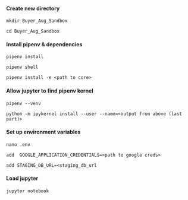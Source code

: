 #### Create new directory
`mkdir Buyer_Aug_Sandbox`

`cd Buyer_Aug_Sandbox`

#### Install pipenv & dependencies

`pipenv install`

`pipenv shell`

`pipenv install -e <path to core>`

#### Allow jupyter to find pipenv kernel 

`pipenv --venv`

`python -m ipykernel install --user --name=<output from above (last part)>`

#### Set up environment variables

`nano .env`

`add 
GOOGLE_APPLICATION_CREDENTIALS=<path to google creds>`

`add STAGING_DB_URL=<staging_db_url`

#### Load jupyter

`jupyter notebook`



